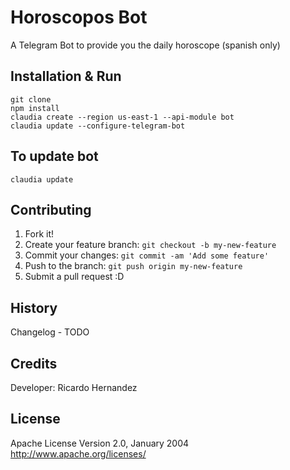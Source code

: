 # Horoscopos Bot
A Telegram Bot to provide you the daily horoscope (spanish only)

## Installation & Run

```
git clone
npm install
claudia create --region us-east-1 --api-module bot
claudia update --configure-telegram-bot
```

## To update bot

```
claudia update
```

## Contributing

1. Fork it!
2. Create your feature branch: `git checkout -b my-new-feature`
3. Commit your changes: `git commit -am 'Add some feature'`
4. Push to the branch: `git push origin my-new-feature`
5. Submit a pull request :D

## History

Changelog - TODO

## Credits

Developer: Ricardo Hernandez

## License
Apache License
Version 2.0, January 2004
http://www.apache.org/licenses/
